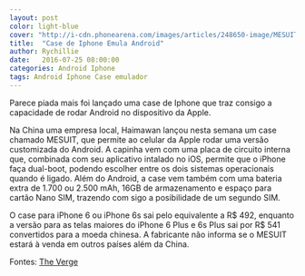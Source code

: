 ```yaml
---
layout: post
color: light-blue
cover: "http://i-cdn.phonearena.com/images/articles/248650-image/MESUIT-case-for-iPhone.jpg"
title:  "Case de Iphone Emula Android"
author: Rychillie
date:   2016-07-25 08:00:00
categories: Android Iphone
tags: Android Iphone Case emulador
---
```

Parece piada mais foi lançado uma case de Iphone que traz consigo a capacidade de rodar Android no dispositivo da Apple.

Na China uma empresa local, Haimawan lançou nesta semana um case chamado MESUIT, que permite ao celular da Apple rodar uma versão customizada do Android. A capinha vem com uma placa de circuito interna que, combinada com seu aplicativo intalado no iOS, permite que o iPhone faça dual-boot, podendo escolher entre os dois sistemas operacionais quando é ligado. Além do Android, a case vem também com uma bateria extra de 1.700 ou 2.500 mAh, 16GB de armazenamento e espaço para cartão Nano SIM, trazendo com sigo a posibilidade de um segundo SIM.

O case para iPhone 6 ou iPhone 6s sai pelo equivalente a R$ 492, enquanto a versão para as telas maiores do iPhone 6 Plus e 6s Plus sai por R$ 541 convertidos para a moeda chinesa. A fabricante não informa se o MESUIT estará à venda em outros países além da China.

Fontes: <a href="http://www.theverge.com/circuitbreaker/2016/7/22/12257358/haimawan-mesuit-case-iphone-android-os-app">The Verge</a>

<script async src="//pagead2.googlesyndication.com/pagead/js/adsbygoogle.js"></script>
<!-- Final_texto_okgnow -->
<ins class="adsbygoogle"
     style="display:block"
     data-ad-client="ca-pub-7837358846130941"
     data-ad-slot="9265933715"
     data-ad-format="auto"></ins>
<script>
(adsbygoogle = window.adsbygoogle || []).push({});
</script>
